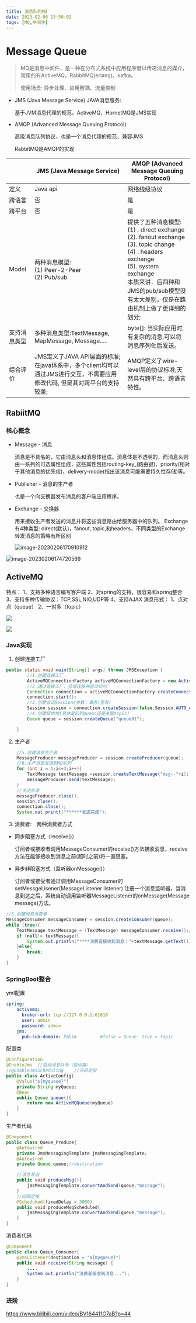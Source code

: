 ```yaml
---
title: 消息队列MQ
date: 2023-02-06 15:50:02
tags: [MQ,中间件]
---
```


# Message Queue

>  MQ是消息中间件，是一种在分布式系统中应用程序借以传递消息的媒介，常用的有ActiveMQ，RabbitMQ(erlang)，kafka。
>
> 使用场景:  异步处理、应用解耦、流量控制 

<!--more-->

- JMS (Java Message Service) JAVA消息服务:

  基于JVM消息代理的规范。ActiveMQ、HornetMQ是JMS实现

- AMQP (Advanced Message Queuing Protocol)

  高级消息队列协议，也是一个消息代理的规范，兼容JMS

  RabbitMQ是AMQP的实现

|              | JMS (Java Message Service)                                   | AMQP (Advanced Message Queuing Protocol)                     |
| ------------ | ------------------------------------------------------------ | ------------------------------------------------------------ |
| 定义         | Java api                                                     | 网络线级协议                                                 |
| 跨语言       | 否                                                           | 是                                                           |
| 跨平台       | 否                                                           | 是                                                           |
| Model        | 两种消息模型:<br />(1) Peer-2-Peer<br />(2) Pub/sub          | 提供了五种消息模型:<br />(1) . direct exchange<br />(2). fanout exchange<br />(3). topic change<br/>(4) . headers exchange<br />(5). system exchange<br/>本质来讲．后四种和JMS的pub/sub模型没有太大差别，仅是在路由机制上做了更详细的划分; |
| 支持消息类型 | 多种消息类型:TextMessage, MapMessage, Message.....           | byte[]: 当实际应用时,有复杂的消息,可以将消息序列化后发送。   |
| 综合评价     | JMS定义了JAVA API层面的标准; 在java体系中，多个client均可以通过JMS进行交互，不需要应用修改代码, 但是其对跨平台的支持较差; | AMQP定义了wire-level层的协议标准;天然具有跨平台、跨语言特性。 |

## RabiitMQ

### 核心概念

- Message - 消息

  消息是不具名的，它由消息头和消息体组成。消息体是不透明的，而消息头则由一系列的可选属性组成，这些属性包括routing-key_(路由键)、priority(相对于其他消息的优先权)、delivery-mode(指出该消息可能需要持久性存储)等。

- Publisher - 消息的生产者

  也是一个向交换器发布消息的客户端应用程序。

- Exchange - 交换器

  用来接收生产者发送的消息并将这些消息路由给服务器中的队列。
  Exchange有4种类型: direct(默认)，fanout, topic,和headers，不同类型的Exchange转发消息的策略有所区别

  ![image-20230206170910912](https://lzc-oss.oss-cn-chengdu.aliyuncs.com/notes/image-20230206170910912.png)

![image-20230206174720569](https://lzc-oss.oss-cn-chengdu.aliyuncs.com/notes/image-20230206174720569.png)

## ActiveMQ 

特点：
1、支持多种语言编写客户端
2、对spring的支持，很容易和spring整合
3、支持多种传输协议：TCP,SSL,NIO,UDP等
4、支持AJAX
消息形式：
1、点对点（queue）
2、一对多（topic）

![](https://lzc-oss.oss-cn-chengdu.aliyuncs.com/notes/20210707211328.png)

![](https://lzc-oss.oss-cn-chengdu.aliyuncs.com/notes/20210707211339.png)

### Java实现

1. 创建连接工厂

```java
public static void main(String[] args) throws JMSException {
        //1.创建连接工厂
        ActiveMQConnectionFactory activeMQConnectionFactory = new ActiveMQConnectionFactory("admin","admin","tcp://127.0.0.1:61616");
        //2.通过连接工厂，获得连接并启动访问
        Connection connection = activeMQConnectionFactory.createConnection();
        connection.start();
        //3.创建会话Session(参数：事务|签收)
        Session session = connection.createSession(false,Session.AUTO_ACKNOWLEDGE);
        //4.创建目的地(具体是队列queen还是主题topic)
        Queue queue = session.createQueue("queue01");

    }
```

2. 生产者

```java
    //5.创建消息生产者
    MessageProducer messageProducer = session.createProducer(queue);
    //6.生产消息发送到MQ队列
    for (int i = 1;i<=3;i++){
        TextMessage textMessage =session.createTextMessage("msg--"+i);
        messageProducer.send(textMessage);
    }
    //关闭资源
    messageProducer.close();
    session.close();
    connection.close();
    System.out.printf("******发送完成");
```

3. 消费者:　两种消费者方式

- 同步阻塞方式（receive()）

  订阅者或接收者调用MessageConsumer的receive()方法接收消息，receive方法在能够接收到消息之前(超时之前)将一直阻塞。

- 异步非阻塞方式（监听器onMessage()）

  订阅者或接受者通过调用MessageConsumer的setMessgeLisener(MessageListener listener) 注册一个消息监听器，当消息到达之后，系统自动调用监听器MessageListener的onMessage(Message message)方法。

```Java
//5.创建消息消费者
MessageConsumer messageConsumer = session.createConsumer(queue);
while (true){
    TextMessage textMessage = (TextMessage) messageConsumer.receive();//.receive(timeout)
    if (null!= textMessage){
        System.out.println("****消费者接收到消息："+textMessage.getText());
    }else{
        break;
    }
}
```

### SpringBoot整合

yml配置

```yml
spring:
	activemq:
      broker-url: tcp://127.0.0.1:61616
      user: admin
      password: admin
    jms:
      pub-sub-domain: false 		#false = Queue	true = topic
```

配置类

```java
@Configuration
@EnableJms  //启动消息队列（启动类）
//@EnableJmsScheduling    //开启定投
public class ActiveConfig{
    @Value("${myqueue}")
    private String myQueue;
    @Bean
    public Queue queue(){
        return new ActiveMQQueue(myQueue)
    }
}
```

生产者代码

```java
@Component
public class Queue_Produce{
    @Autowired
    private JmsMessagingTemplate jmsMessagingTemplate;
    @Autowired
    private Queue queue;//destination

    //消息发送
    public void produceMsg(){
        jmsMessagingTemplate.convertAndSend(queue,"message");
    }
    //间隔定投
    @Scheduked(fixedDelay = 3000)
    public void produceMsgScheduled{
        jmsMessagingTemplate.convertAndSend(queue,"message");
    }
}
```

消费者代码

```java
@Component
public class Queue_Consumer{
    @JmsListener(destination = "${myqueue}")
    public void receive(String message) {
        ....
        System.out.println("消费者接收到消息...");
    }
}
```

### 进阶

https://www.bilibili.com/video/BV164411G7aB?p=44
